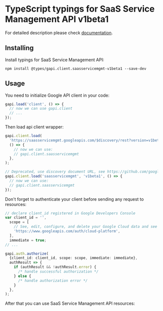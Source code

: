 # TypeScript typings for SaaS Service Management API v1beta1

For detailed description please check [documentation](https://cloud.google.com/).

## Installing

Install typings for SaaS Service Management API:

```
npm install @types/gapi.client.saasservicemgmt-v1beta1 --save-dev
```

## Usage

You need to initialize Google API client in your code:

```typescript
gapi.load('client', () => {
  // now we can use gapi.client
  // ...
});
```

Then load api client wrapper:

```typescript
gapi.client.load(
  'https://saasservicemgmt.googleapis.com/$discovery/rest?version=v1beta1',
  () => {
    // now we can use:
    // gapi.client.saasservicemgmt
  },
);
```

```typescript
// Deprecated, use discovery document URL, see https://github.com/google/google-api-javascript-client/blob/master/docs/reference.md#----gapiclientloadname----version----callback--
gapi.client.load('saasservicemgmt', 'v1beta1', () => {
  // now we can use:
  // gapi.client.saasservicemgmt
});
```

Don't forget to authenticate your client before sending any request to resources:

```typescript
// declare client_id registered in Google Developers Console
var client_id = '',
  scope = [
    // See, edit, configure, and delete your Google Cloud data and see the email address for your Google Account.
    'https://www.googleapis.com/auth/cloud-platform',
  ],
  immediate = true;
// ...

gapi.auth.authorize(
  {client_id: client_id, scope: scope, immediate: immediate},
  authResult => {
    if (authResult && !authResult.error) {
      /* handle successful authorization */
    } else {
      /* handle authorization error */
    }
  },
);
```

After that you can use SaaS Service Management API resources: <!-- TODO: make this work for multiple namespaces -->

```typescript

```
